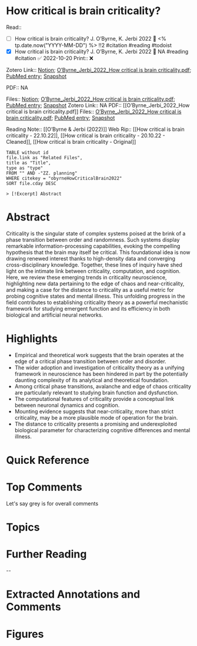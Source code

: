 

# How critical is brain criticality?
Read:: 

- [ ] How critical is brain criticality? J. O’Byrne, K. Jerbi 2022 🛫 <% tp.date.now("YYYY-MM-DD") %> !!2 #citation #reading #todoist
- [x] How critical is brain criticality? J. O’Byrne, K. Jerbi 2022 🛫 NA #reading #citation ✅ 2022-10-20
Print::  ❌

Zotero Link:: [Notion](); [O’Byrne_Jerbi_2022_How critical is brain criticality.pdf](zotero://open-pdf/library/items/RV5YT5XE); [PubMed entry](); [Snapshot](zotero://open-pdf/library/items/SCM338AX)

PDF:: NA

Files:: [Notion](file:///); [O’Byrne_Jerbi_2022_How critical is brain criticality.pdf](file:///C:%5CUsers%5Cmichaelt%5CInsync%5Cm@tarlton.info%5CGoogle%20Drive%5C06.%20Zotero%5Cstorage%5CRV5YT5XE%5CO%E2%80%99Byrne_Jerbi_2022_How%20critical%20is%20brain%20criticality.pdf); [PubMed entry](file:///); [Snapshot](file:///C:%5CUsers%5Cmichaelt%5CInsync%5Cm@tarlton.info%5CGoogle%20Drive%5C06.%20Zotero%5Cstorage%5CSCM338AX%5CS0166-2236(22)00164-3.html)
Zotero Link:: NA
PDF:: [[O’Byrne_Jerbi_2022_How critical is brain criticality.pdf]]
Files:: [O’Byrne_Jerbi_2022_How critical is brain criticality.pdf](file:////home/michaelt/Insync/m@tarlton.info/Google%20Drive/06.%20Zotero/storage/RV5YT5XE/O%E2%80%99Byrne_Jerbi_2022_How%20critical%20is%20brain%20criticality.pdf); [PubMed entry](file:///); [Snapshot](file:////home/michaelt/Insync/m@tarlton.info/Google%20Drive/06.%20Zotero/storage/SCM338AX/S0166-2236(22)00164-3.html)

Reading Note:: [[O’Byrne & Jerbi (2022)]]
Web Rip::  [[How critical is brain criticality - 22.10.22]], [[How critical is brain criticality - 20.10.22 - Cleaned]], [[How critical is brain criticality -  Original]] 

```dataview
TABLE without id
file.link as "Related Files",
title as "Title",
type as "type"
FROM "" AND -"ZZ. planning"
WHERE citekey = "obyrneHowCriticalBrain2022" 
SORT file.cday DESC

> [!Excerpt] Abstract
```

# Abstract
Criticality is the singular state of complex systems poised at the brink of a phase transition between order and randomness. Such systems display remarkable information-processing capabilities, evoking the compelling hypothesis that the brain may itself be critical. This foundational idea is now drawing renewed interest thanks to high-density data and converging cross-disciplinary knowledge. Together, these lines of inquiry have shed light on the intimate link between criticality, computation, and cognition. Here, we review these emerging trends in criticality neuroscience, highlighting new data pertaining to the edge of chaos and near-criticality, and making a case for the distance to criticality as a useful metric for probing cognitive states and mental illness. This unfolding progress in the field contributes to establishing criticality theory as a powerful mechanistic framework for studying emergent function and its efficiency in both biological and artificial neural networks.

# Highlights

-   Empirical and theoretical work suggests that the brain operates at the edge of a critical phase transition between order and disorder.
-   The wider adoption and investigation of criticality theory as a unifying framework in neuroscience has been hindered in part by the potentially daunting complexity of its analytical and theoretical foundation.
-   Among critical phase transitions, avalanche and edge of chaos criticality are particularly relevant to studying brain function and dysfunction.
-   The computational features of criticality provide a conceptual link between neuronal dynamics and cognition.
-   Mounting evidence suggests that near-criticality, more than strict criticality, may be a more plausible mode of operation for the brain.
-   The distance to criticality presents a promising and underexploited biological parameter for characterizing cognitive differences and mental illness.

# Quick Reference


# Top Comments

Let's say grey is for overall comments


# Topics


# Further Reading 
 

--
# Extracted Annotations and Comments


# Figures